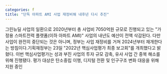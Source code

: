 ```yaml
---
categories: f
title: "단독 아파트 AMI 사업 재정비해 내후년 다시 추진"
---
```

그린뉴딜 사업의 일환으로 2020년부터 총 사업비 7050억원 규모로 진행되고 있는 "가정용 스마트전력 플랫폼(이하 아파트 AMI)" 사업의 내년도 예산이 전액 삭감된다. 다만 사업이 완전히 중단되는 것은 아니며, 정부는 사업 재정비를 거쳐 2024년부터 재개한다는 방침이다.기획재정부는 23일 "2022년 핵심사업평가 최종 보고회"를 개최했다고 밝혔다. 이번 핵심사업평가는 성과 부진 사업의 투자 규모 감축, 유사 사업 간 중복 해소를 위해 진행됐다. 평가 대상은 탄소중립 이행, 디지털 전환 및 인구구조 변화 대응을 위해 지원 중인 